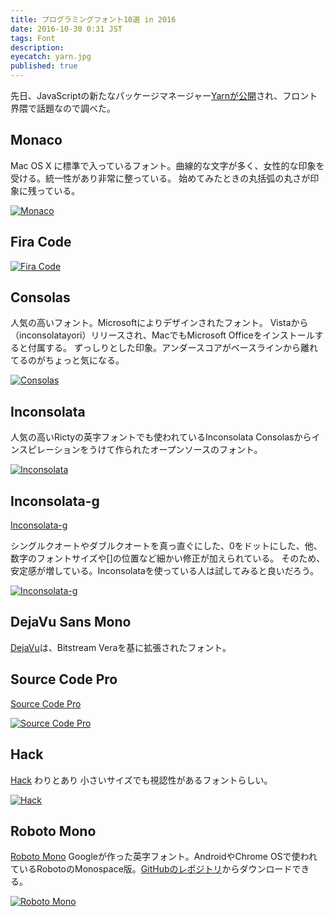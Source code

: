 ```yaml
---
title: プログラミングフォント10選 in 2016
date: 2016-10-30 0:31 JST
tags: Font
description: 
eyecatch: yarn.jpg
published: true
---
```


先日、JavaScriptの新たなパッケージマネージャー[Yarnが公開](https://code.facebook.com/posts/1840075619545360/yarn-a-new-package-manager-for-javascript/)され、フロント界隈で話題なので調べた。

## Monaco

Mac OS X に標準で入っているフォント。曲線的な文字が多く、女性的な印象を受ける。統一性があり非常に整っている。
始めてみたときの丸括弧の丸さが印象に残っている。

[![Monaco](/images/programming-fonts/monaco.png 'Monaco')](/images/programming-fonts/monaco.png)

## Fira Code

[![Fira Code](/images/programming-fonts/fira.png 'Fira Code')](/images/programming-fonts/fira.png)

## Consolas

人気の高いフォント。Microsoftによりデザインされたフォント。
Vistaから（inconsolatayori）リリースされ、MacでもMicrosoft Officeをインストールすると付属する。
ずっしりとした印象。アンダースコアがベースラインから離れてるのがちょっと気になる。

[![Consolas](/images/programming-fonts/consolas.png 'Consolas')](/images/programming-fonts/consolas.png)

## Inconsolata

人気の高いRictyの英字フォントでも使われているInconsolata
Consolasからインスピレーションをうけて作られたオープンソースのフォント。

[![Inconsolata](/images/programming-fonts/inconsolata.png 'Inconsolata')](/images/programming-fonts/inconsolata.png)

## Inconsolata-g

[Inconsolata-g](http://leonardo-m.livejournal.com/77079.html)

シングルクオートやダブルクオートを真っ直ぐにした、0をドットにした、他、数字のフォントサイズや[]の位置など細かい修正が加えられている。
そのため、安定感が増している。Inconsolataを使っている人は試してみると良いだろう。

[![Inconsolata-g](/images/programming-fonts/inconsolatag.png 'Inconsolata-g')](/images/programming-fonts/inconsolatag.png)

## DejaVu Sans Mono

[DejaVu](http://dejavu-fonts.org/ 'DejaVu')は、Bitstream Veraを基に拡張されたフォント。

## Source Code Pro

[Source Code Pro](https://github.com/adobe-fonts/source-code-pro)

[![Source Code Pro](/images/programming-fonts/source-code-pro.png 'Source Code Pro')](/images/programming-fonts/source-code-pro.png)

## Hack

[Hack](https://github.com/chrissimpkins/Hack)
わりとあり
小さいサイズでも視認性があるフォントらしい。

[![Hack](/images/programming-fonts/hack.png 'Hack')](/images/programming-fonts/hack.png)

## Roboto Mono

[Roboto Mono](https://github.com/google/roboto)
Googleが作った英字フォント。AndroidやChrome OSで使われているRobotoのMonospace版。[GitHubのレポジトリ](https://github.com/google/fonts/tree/master/apache/robotomono)からダウンロードできる。

[![Roboto Mono](/images/programming-fonts/roboto-mono.png 'Roboto Mono')](/images/programming-fonts/roboto-mono.png)


